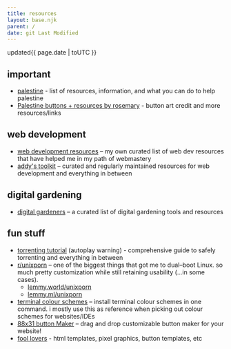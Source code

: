 ```yaml
---
title: resources
layout: base.njk
parent: /
date: git Last Modified
---
```


<div class="grid">
<span class="label">updated</span><span>{{ page.date | toUTC }}</span>
</div>

## important

- [palestine](/resources/palestine) - list of resources, information, and what you can do to help palestine
- [Palestine buttons + resources by rosemary](https://hillhouse.neocities.org/journal/notes/palestine) - button art credit and more resources/links

## web development

- [web development resources](/resources/dev) – my own curated list of web dev resources that have helped me in my path of webmastery
- [addy's toolkit](https://toolkit.addy.codes/) – curated and regularly maintained resources for web development and everything in between

## digital gardening

- [digital gardeners](https://github.com/MaggieAppleton/digital-gardeners) – a curated list of digital gardening tools and resources

## fun stuff

- [torrenting tutorial](https://easyussr.neocities.org/torrenting) (autoplay warning) - comprehensive guide to safely torrenting and everything in between
- [r/unixporn](https://www.reddit.com/r/unixporn/) – one of the biggest things that got me to dual–boot Linux. so much pretty customization while still retaining usability (…in some cases).
  - [lemmy.world/unixporn](https://lemmy.world/c/unixporn)
  - [lemmy.ml/unixporn](https://lemmy.ml/c/unixporn)
- [terminal colour schemes](https://gogh-co.github.io/Gogh/) – install terminal colour schemes in one command. i mostly use this as reference when picking out colour schemes for websites/IDEs
- [88x31 button Maker](https://hekate2.github.io/buttonmaker/) – drag and drop customizable button maker for your website!
- [fool lovers](https://www.foollovers.com/) - html templates, pixel graphics, button templates, etc